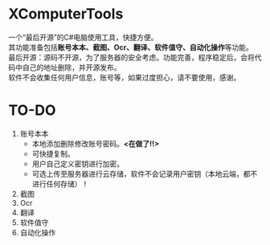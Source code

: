 # XComputerTools
一个“最后开源”的C#电脑使用工具，快捷方便。\
其功能准备包括**账号本本、截图、Ocr、翻译、软件值守、自动化操作**等功能。\
最后开源：源码不开源，为了服务器的安全考虑。功能完善，程序稳定后，会将代码中自己的地址删除，并开源发布。\
软件不会收集任何用户信息，账号等，如果过度担心，请不要使用，感谢。


# TO-DO
1. 账号本本
   - 本地添加删除修改账号密码。**<在做了!!>**
   - 可快捷复制。
   - 用户自己定义密钥进行加密。
   - 可选上传至服务器进行云存储，软件不会记录用户密钥（本地云端，都不进行任何存储）！
2. 截图
3. Ocr
4. 翻译
5. 软件值守
6. 自动化操作

